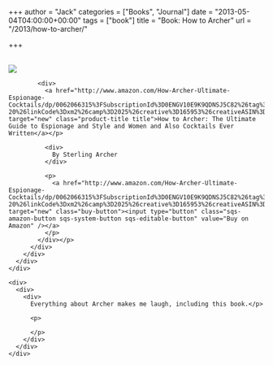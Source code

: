 +++
author = "Jack"
categories = ["Books", "Journal"]
date = "2013-05-04T04:00:00+00:00"
tags = ["book"]
title = "Book: How to Archer"
url = "/2013/how-to-archer/"

+++

<div>
  <div>
    <div>
      <div>
        <div>
          <div>
            <div>
              <a href="http://www.amazon.com/How-Archer-Ultimate-Espionage-Cocktails/dp/0062066315%3FSubscriptionId%3D0ENGV10E9K9QDNSJ5C82%26tag%3Djackbaty-20%26linkCode%3Dxm2%26camp%3D2025%26creative%3D165953%26creativeASIN%3D0062066315" target="new"><br /> <img src="https://ecx.images-amazon.com/images/I/51WAcwymIhL.jpg" /><br /> </a>
            </div>
            
            <div>
              <a href="http://www.amazon.com/How-Archer-Ultimate-Espionage-Cocktails/dp/0062066315%3FSubscriptionId%3D0ENGV10E9K9QDNSJ5C82%26tag%3Djackbaty-20%26linkCode%3Dxm2%26camp%3D2025%26creative%3D165953%26creativeASIN%3D0062066315" target="new" class="product-title title">How to Archer: The Ultimate Guide to Espionage and Style and Women and Also Cocktails Ever Written</a></p> 
              
              <div>
                By Sterling Archer
              </div>
              
              <p>
                <a href="http://www.amazon.com/How-Archer-Ultimate-Espionage-Cocktails/dp/0062066315%3FSubscriptionId%3D0ENGV10E9K9QDNSJ5C82%26tag%3Djackbaty-20%26linkCode%3Dxm2%26camp%3D2025%26creative%3D165953%26creativeASIN%3D0062066315" target="new" class="buy-button"><input type="button" class="sqs-amazon-button sqs-system-button sqs-editable-button" value="Buy on Amazon" /></a>
              </p>
            </div></p>
          </div>
        </div>
      </div>
    </div>
    
    <div>
      <div>
        <div>
          Everything about Archer makes me laugh, including this book.</p> 
          
          <p>
             
          </p>
        </div>
      </div>
    </div>
  </div>
</div>